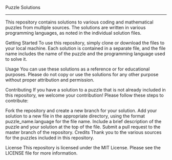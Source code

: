 Puzzle Solutions
_______________________


This repository contains solutions to various coding and mathematical puzzles from multiple sources. The solutions are written in various programming languages, as noted in the individual solution files.

Getting Started
To use this repository, simply clone or download the files to your local machine. Each solution is contained in a separate file, and the file name includes the name of the puzzle and the programming language used to solve it.

Usage
You can use these solutions as a reference or for educational purposes. Please do not copy or use the solutions for any other purpose without proper attribution and permission.

Contributing
If you have a solution to a puzzle that is not already included in this repository, we welcome your contribution! Please follow these steps to contribute:

Fork the repository and create a new branch for your solution.
Add your solution to a new file in the appropriate directory, using the format puzzle_name.language for the file name.
Include a brief description of the puzzle and your solution at the top of the file.
Submit a pull request to the master branch of the repository.
Credits
Thank you to the various sources for the puzzles included in this repository.

License
This repository is licensed under the MIT License. Please see the LICENSE file for more information.
